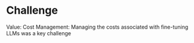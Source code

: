 # Challenge

Value: Cost Management: Managing the costs associated with fine-tuning LLMs was a key challenge